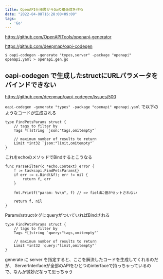 ```yaml
---
title: OpenAPI仕様書からGoの構造体を作る
date: "2022-04-08T16:28:00+09:00"
tags:
  - 'Go'
---
```


<https://github.com/OpenAPITools/openapi-generator>

<https://github.com/deepmap/oapi-codegen>

```shell
$ oapi-codegen -generate "types,server" -package "openapi" openapi.yaml > openapi.gen.go
```

## oapi-codegen で生成したstructにURLパラメータをバインドできない

<https://github.com/deepmap/oapi-codegen/issues/500>

`oapi-codegen -generate "types" -package "openapi" openapi.yaml` で以下のようなコードが生成される

```
type FindPetsParams struct {
	// tags to filter by
	Tags *[]string `json:"tags,omitempty"`

	// maximum number of results to return
	Limit *int32 `json:"limit,omitempty"`
}
```

これをechoのメソッドでBindするとこうなる

```
func ParseFilter(c *echo.Context) error {
	f := tasksapi.FindPetsParams{}
	if err := c.Bind(&f); err != nil {
		return f, err
	}

    fmt.Printf("param: %v\n", f) // => fieldに値がセットされない

	return f, nil
}
```

ParamのstructタグにqueryがついていればBindされる

```
type FindPetsParams struct {
	// tags to filter by
	Tags *[]string `query:"tags,omitempty"`

	// maximum number of results to return
	Limit *int32 `query:"limit,omitempty"`
}
```

generate に server を指定すると、ここを解決したコードを生成してくれるのだが、
ServerInterfaceが全部のAPIをひとつのinterfaceで持っちゃっているので、なんか微妙だなって思っちゃう
